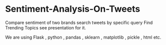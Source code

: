 # Sentiment-Analysis-On-Tweets
Compare sentiment of two brands
search tweets by specific query
Find Trending Topics
see presentation for it.

We are using Flask , python , pandas , sklearn , matplotlib , pickle , html etc.
